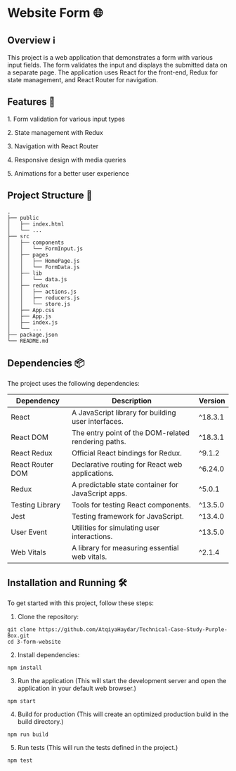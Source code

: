 # Website Form 🌐

<h2>Overview ℹ️</h2>
<p>
  This project is a web application that demonstrates a form with various input fields. The form validates the input and displays the submitted data on a separate page. The application uses React for the front-end, Redux for state management, and React Router for navigation.
</p>

###

<h2>Features 🚀</h2>
<p>1. Form validation for various input types</p>
<p>2. State management with Redux</p>
<p>3. Navigation with React Router</p>
<p>4. Responsive design with media queries</p>
<p>5. Animations for a better user experience</p>

###
<h2>Project Structure 📁</h2>

```
.
├── public 
│   ├── index.html 
│   └── ... 
├── src 
│   ├── components 
│   │   └── FormInput.js 
│   ├── pages 
│   │   ├── HomePage.js 
│   │   └── FormData.js 
│   ├── lib 
│   │   └── data.js 
│   ├── redux 
│   │   ├── actions.js 
│   │   ├── reducers.js 
│   │   └── store.js
│   ├── App.css 
│   ├── App.js 
│   ├── index.js 
│   └── ... 
├── package.json 
└── README.md 
```

###

<h2>Dependencies 📦</h2>
<p>The project uses the following dependencies:</p>

| Dependency        | Description                                          | Version  |
|--------------------|------------------------------------------------------|----------|
| React              | A JavaScript library for building user interfaces.   | ^18.3.1  |
| React DOM          | The entry point of the DOM-related rendering paths.  | ^18.3.1  |
| React Redux        | Official React bindings for Redux.                   | ^9.1.2   |
| React Router DOM   | Declarative routing for React web applications.      | ^6.24.0  |
| Redux              | A predictable state container for JavaScript apps.   | ^5.0.1   |
| Testing Library    | Tools for testing React components.                  | ^13.5.0  |
| Jest               | Testing framework for JavaScript.                    | ^13.4.0  |
| User Event         | Utilities for simulating user interactions.          | ^13.5.0  |
| Web Vitals         | A library for measuring essential web vitals.        | ^2.1.4   |

###

<h2>Installation and Running 🛠️</h2>
To get started with this project, follow these steps:

1. Clone the repository:
```
git clone https://github.com/AtqiyaHaydar/Technical-Case-Study-Purple-Box.git
cd 3-form-website
```

2. Install dependencies:
```
npm install
```

3. Run the application (This will start the development server and open the application in your default web browser.)
```
npm start
```


4. Build for production (This will create an optimized production build in the build directory.)
```
npm run build
```

5. Run tests (This will run the tests defined in the project.)
```
npm test
```